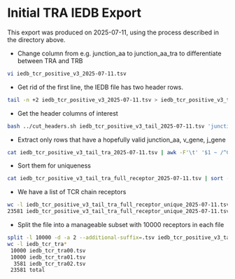 # Initial TRA IEDB Export

This export was produced on 2025-07-11, using the process described in
the directory above.

- Change column from e.g. junction_aa to junction_aa_tra to differentiate between TRA and TRB
```bash
vi iedb_tcr_positive_v3_2025-07-11.tsv
```

- Get rid of the first line, the IEDB file has two header rows.

```bash
tail -n +2 iedb_tcr_positive_v3_2025-07-11.tsv > iedb_tcr_positive_v3_tail_2025-07-11.tsv
```

- Get the header columns of interest

```bash
bash ../cut_headers.sh iedb_tcr_positive_v3_tail_2025-07-11.tsv 'junction_aa_tra,v_gene_tra,j_gene_tra' > iedb_tcr_positive_v3_tail_tra_2025-07-11.tsv
```

- Extract only rows that have a hopefully valid junction_aa, v_gene, j_gene

```bash
cat iedb_tcr_positive_v3_tail_tra_2025-07-11.tsv | awk -F'\t' '$1 ~ /^C.*F$/ && $2 ~ /TRA/ && $3 ~ /TRA/'> iedb_tcr_positive_v3_tail_tra_full_receptor_2025-07-11.tsv
```

- Sort them for uniqueness

```bash
cat iedb_tcr_positive_v3_tail_tra_full_receptor_2025-07-11.tsv | sort -u > iedb_tcr_positive_v3_tail_tra_full_receptor_unique_2025-07-11.tsv
```

- We have a list of TCR chain receptors

```bash
wc -l iedb_tcr_positive_v3_tail_tra_full_receptor_unique_2025-07-11.tsv
23581 iedb_tcr_positive_v3_tail_tra_full_receptor_unique_2025-07-11.tsv
```

- Split the file into a manageable subset with 10000 receptors in each file

```bash
split -l 10000 -d -a 2 --additional-suffix=.tsv iedb_tcr_positive_v3_tail_tra_full_receptor_unique_2025-07-11.tsv iedb_tcr_tra
wc -l iedb_tcr_tra*
 10000 iedb_tcr_tra00.tsv
 10000 iedb_tcr_tra01.tsv
  3581 iedb_tcr_tra02.tsv
 23581 total
```


